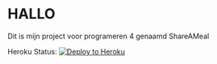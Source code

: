 # HALLO
Dit is mijn project voor programeren 4 genaamd ShareAMeal 

Heroku Status:
[![Deploy to Heroku](https://github.com/DennisPulles/ShareAMealServer/main/.github/workflows/main.yml/badge.svg)](https://github.com/DennisPulles/ShareAMealServer/main/.github/workflows/main.yml)